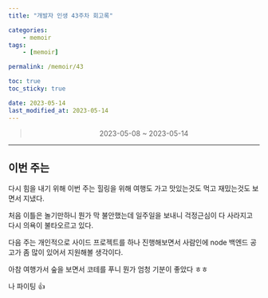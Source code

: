 ```yaml
---
title: "개발자 인생 43주차 회고록"

categories:
    - memoir
tags:
    - [memoir]

permalink: /memoir/43

toc: true
toc_sticky: true

date: 2023-05-14
last_modified_at: 2023-05-14
---
```


> <center> 2023-05-08 ~ 2023-05-14 </center>

---

## 이번 주는

다시 힘을 내기 위해 이번 주는 힐링을 위해 여행도 가고 맛있는것도 먹고 재밌는것도 보면서 지냈다.

처음 이틀은 놀기만하니 뭔가 막 불안했는데 일주일을 보내니 걱정근심이 다 사라지고 다시 의욕이 불타오르고 있다. 

다음 주는 개인적으로 사이드 프로젝트를 하나 진행해보면서 사람인에 node 백엔드 공고가 좀 많이 있어서 지원해볼 생각이다.

아참 여행가서 숲을 보면서 코테를 푸니 뭔가 엄청 기분이 좋았다 ㅎㅎ

나 파이팅 👍